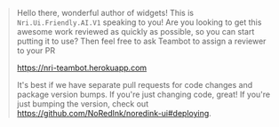 > Hello there, wonderful author of widgets!
> This is `Nri.Ui.Friendly.AI.V1` speaking to you!
> Are you looking to get this awesome work reviewed as quickly as possible, so you can start putting it to use?
> Then feel free to ask Teambot to assign a reviewer to your PR
>
> https://nri-teambot.herokuapp.com
>
> It's best if we have separate pull requests for code changes and package version bumps. If you're just changing code, great! If you're just bumping the version, check out https://github.com/NoRedInk/noredink-ui#deploying.
